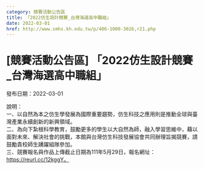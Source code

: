 ```yaml
---
category: 競賽活動公告區
title: 「2022仿生設計競賽_台灣海選高中職組」
date: 2022-03-01
href: http://www.smhs.kh.edu.tw/p/406-1000-3026,r21.php
---
```


# [競賽活動公告區] 「2022仿生設計競賽_台灣海選高中職組」

發布日期：2022-03-01

說明：  
一、以自然為本之仿生學發展為國際重要趨勢，仿生科技之應用則是推動全球與臺灣產業永續創新的新興領域。  
二、為向下紮根科學教育，鼓勵更多的學生以大自然為師，融入學習思維中，藉以面對未來、解決社會的挑戰，本館與台灣仿生科技發展協會共同辦理旨揭競賽，請鼓勵貴校師生踴躍組隊參加。  
三、競賽報名與作品上傳截止日期為111年5月29日，報名網址： https://reurl.cc/12kggY。

